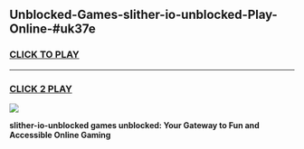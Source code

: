 
## Unblocked-Games-slither-io-unblocked-Play-Online-#uk37e
<h3>
<a href="https://premium.freeplayer.one?title=slither-io-unblocked&ref=27F">CLICK TO PLAY</a></h3>
<hr>

<h3>
<a href="https://premium.freeplayer.one?title=slither-io-unblocked&ref=27F">CLICK 2 PLAY</a>
  
</h3>

<a href="https://premium.freeplayer.one?title=slither-io-unblocked&ref=27F"><img src="https://clearcache.store/games.png"></a>


**slither-io-unblocked games unblocked: Your Gateway to Fun and Accessible Online Gaming**
